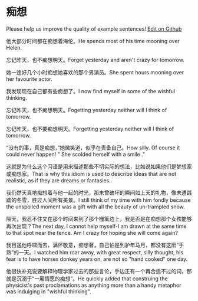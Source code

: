 # 痴想

Please help us improve the quality of example sentences! [Edit on Github](https://github.com/jiyushe/jiyu-example-sentence-source/blob/main/chinese/chixiang_2.md)

<p><span class="chinese">他大部分时间都在痴想着海伦。</span><span class="english">He spends most of his time mooning over Helen.</span></p>

<p><span class="chinese">忘记昨天，也不痴想明天。</span><span class="english">Forget yesterday and aren't crazy for tomorrow.</span></p>

<p><span class="chinese">她一连好几个小时痴想她喜欢的那个男演员。</span><span class="english">She spent hours mooning over her favourite actor.</span></p>

<p><span class="chinese">我发现现在自己都有些痴想了。</span><span class="english">I now find myself in some of the wishful thinking.</span></p>

<p><span class="chinese">忘记昨天，也不痴想明天。</span><span class="english">Fogetting yesterday neither will I think of tomorrow.</span></p>

<p><span class="chinese">忘记昨天，也不要痴想明天。</span><span class="english">Forgetting yesterday neither will I think of tomorrow.</span></p>

<p><span class="chinese">“没有的事，真是痴想，”她微笑道，似乎在责备自己。</span><span class="english">How silly. Of course it could never happen! " She scolded herself with a smile ."</span></p>

<p><span class="chinese">这就是为什么这个习语是用来描述那些不切实际的想法，比如说如果他们是梦想家或痴想家。</span><span class="english">That is why this idiom is used to describe ideas that are not realistic, as if they are dreams or fantasies.</span></p>

<p><span class="chinese">我仍然天真地痴想着与他一起的时光，那未曾破坏的瞬间如上天的礼物，像未遭践踏的冬雪，胜过人间所有美景。</span><span class="english">I still think of my time with him fondly because the unspoiled moment was a gift with all the beauty of un-trampled snow.</span></p>

<p><span class="chinese">隔天，我忍不住又在那个时间来到了那个栅篱边上，我是否是在痴想那个女孩能够再次出现？</span><span class="english">The next day, I cannot help myself-I am drawn at the same time to that spot near the fence. Am I crazy for hoping she will come again?</span></p>

<p><span class="chinese">我目送他呼啸而去，满怀敬意，痴想著，自己怕是到驴年马月，都没有这麽“手熟”的一天。</span><span class="english">I watched him roar away, with great respect, silly thought, his fear is to have horses donkey years on, are not so "hand cooked" one day.</span></p>

<p><span class="chinese">他很快补充说要解释物理学家过去的那些言论，手边正有一个再合适不过的词，那就是沉溺于“一厢情愿的痴想”。</span><span class="english">He quickly added that construing the physicist's past proclamations as anything more than a handy metaphor was indulging in "wishful thinking".</span></p>

